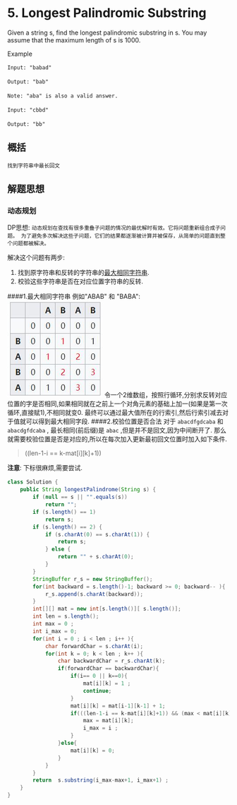 # 5. Longest Palindromic Substring

Given a string s, find the longest palindromic substring in s. You may assume that the maximum length of s is 1000.

Example

    Input: "babad"
    
    Output: "bab"
    
    Note: "aba" is also a valid answer.
    
    Input: "cbbd"

    Output: "bb"


## 概括
    找到字符串中最长回文
    
    
## 解题思想
### 动态规划

DP思想: `动态规划在查找有很多重叠子问题的情况的最优解时有效。它将问题重新组合成子问题。
为了避免多次解决这些子问题，它们的结果都逐渐被计算并被保存，从简单的问题直到整个问题都被解决。`

解决这个问题有两步:
1. 找到原字符串和反转的字符串的[最大相同字符串](https://en.wikipedia.org/wiki/Longest_common_substring_problem).
2. 校验这些字符串是否在对应位置字符串的反转.

####1.最大相同字符串
例如"ABAB" 和 "BABA":
![table](./1.jpg)
令一个2维数组，按照行循环,分别求反转对应位置的字是否相同,如果相同就在之前上一个对角元素的基础上加一(如果是第一次循环,直接赋1),不相同就变0.
最终可以通过最大值所在的行索引,然后行索引减去对于值就可以得到最大相同字段.
####2.校验位置是否合法
对于 `abacdfgdcaba` 和 `abacdgfdcaba` , 最长相同(前后缀)是 `abac` ,但是并不是回文,因为中间断开了.
那么就需要校验位置是否是对应的,所以在每次加入更新最初回文位置时加入如下条件.
>((len-1-i == k-mat\[i]\[k]+1)) 

**注意**: 下标很麻烦,需要尝试.

```java 
class Solution {
    public String longestPalindrome(String s) {
		if (null == s || "".equals(s))
			return "";
		if (s.length() == 1)
			return s;
		if (s.length() == 2) {
			if (s.charAt(0) == s.charAt(1)) {
				return s;
			} else {
				return "" + s.charAt(0);
			}
		}
		StringBuffer r_s = new StringBuffer();
		for(int backward = s.length()-1; backward >= 0; backward-- ){
			r_s.append(s.charAt(backward));
		}
		int[][] mat = new int[s.length()][ s.length()];
		int len = s.length();
		int max = 0 ;
		int i_max = 0;
		for(int i = 0 ; i < len ; i++ ){
			char forwardChar = s.charAt(i);
			for(int k = 0; k < len ; k++ ){
				char backwardChar = r_s.charAt(k);
				if(forwardChar == backwardChar){ 
					if(i== 0 || k==0){
						mat[i][k] = 1 ;
						continue;
					}
					mat[i][k] = mat[i-1][k-1] + 1;
					if(((len-1-i == k-mat[i][k]+1)) && (max < mat[i][k])){
						max = mat[i][k];
						i_max = i ;
					}
				}else{
					mat[i][k] = 0;
				}
			}
		}
		return  s.substring(i_max-max+1, i_max+1) ;
    }
}

```